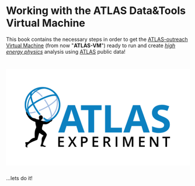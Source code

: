 
# Working with the ATLAS Data&Tools Virtual Machine

This book contains the necessary steps in order to get the [ATLAS-outreach Virtual Machine](http://atlasoutreach.web.cern.ch/atlasoutreach/extendedanalysis/) (from now "**ATLAS-VM**") ready to run and create [_high energy physics_](https://en.wikipedia.org/wiki/Particle_physics) analysis using [ATLAS](atlas.cern) public data!

# ![Image](./pictures/ATLAS-Logo-Ref-RGB-H.png)

<!-- <img src="./pictures/ATLAS-Logo-Ref-RGB-H.png" width="100" /> -->

...lets do it!

<!--- # ![Image](./pictures/atlas-normal-logo-transparent.png) --->
